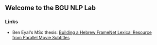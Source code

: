 ## Welcome to the BGU NLP Lab

### Links
* Ben Eyal's MSc thesis: [Building a Hebrew FrameNet Lexical Resource from Parallel Movie Subtitles](https://github.com/bgunlp/srlviz)
